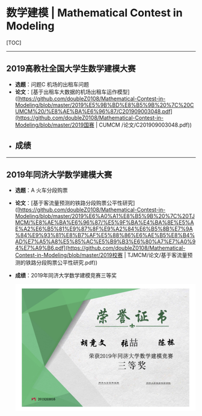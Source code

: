 # 数学建模 | Mathematical Contest in Modeling
[TOC]

------

## 2019高教社全国大学生数学建模大赛

- **选题**：问题C 机场的出租车问题
- **论文**：[基于出租车大数据的机场出租车运作模型]([https://github.com/doubleZ0108/Mathematical-Contest-in-Modeling/blob/master/2019%E5%9B%BD%E8%B5%9B%20%7C%20CUMCM%20/%E8%AE%BA%E6%96%87/C201909003048.pdf](https://github.com/doubleZ0108/Mathematical-Contest-in-Modeling/blob/master/2019国赛 | CUMCM /论文/C201909003048.pdf))
- **成绩**
  - 

------

## 2019年同济大学数学建模大赛

- **选题**：A 火车分段购票

- **论文**：[基于客流量预测的铁路分段购票公平性研究]([https://github.com/doubleZ0108/Mathematical-Contest-in-Modeling/blob/master/2019%E6%A0%A1%E8%B5%9B%20%7C%20TJMCM/%E8%AE%BA%E6%96%87/%E5%9F%BA%E4%BA%8E%E5%AE%A2%E6%B5%81%E9%87%8F%E9%A2%84%E6%B5%8B%E7%9A%84%E9%93%81%E8%B7%AF%E5%88%86%E6%AE%B5%E8%B4%AD%E7%A5%A8%E5%85%AC%E5%B9%B3%E6%80%A7%E7%A0%94%E7%A9%B6.pdf](https://github.com/doubleZ0108/Mathematical-Contest-in-Modeling/blob/master/2019校赛 | TJMCM/论文/基于客流量预测的铁路分段购票公平性研究.pdf))

- **成绩**：2019年同济大学数学建模竞赛三等奖

   <img src="2019校赛 | TJMCM/2019数模校赛证书.png" alt="2019数模校赛证书" style="zoom:50%;" />